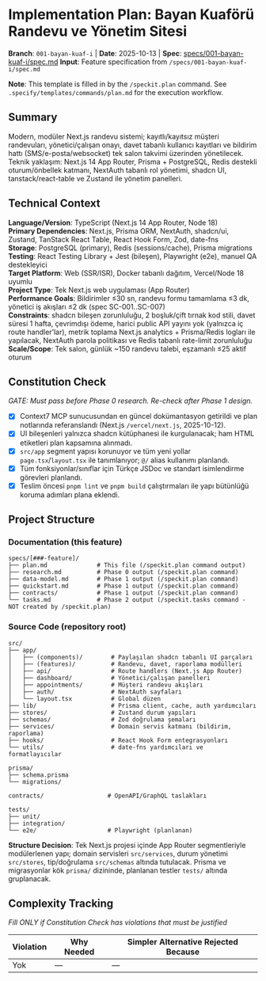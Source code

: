 # Implementation Plan: Bayan Kuaförü Randevu ve Yönetim Sitesi

**Branch**: `001-bayan-kuaf-i` | **Date**: 2025-10-13 | **Spec**: [specs/001-bayan-kuaf-i/spec.md](specs/001-bayan-kuaf-i/spec.md)
**Input**: Feature specification from `/specs/001-bayan-kuaf-i/spec.md`

**Note**: This template is filled in by the `/speckit.plan` command. See `.specify/templates/commands/plan.md` for the execution workflow.

## Summary

Modern, modüler Next.js randevu sistemi; kayıtlı/kayıtsız müşteri randevuları, yönetici/çalışan onayı, davet tabanlı kullanıcı kayıtları ve bildirim hattı (SMS/e-posta/websocket) tek salon takvimi üzerinden yönetilecek. Teknik yaklaşım: Next.js 14 App Router, Prisma + PostgreSQL, Redis destekli oturum/önbellek katmanı, NextAuth tabanlı rol yönetimi, shadcn UI, tanstack/react-table ve Zustand ile yönetim panelleri.

## Technical Context

<!--
  ACTION REQUIRED: Replace the content in this section with the technical details
  for the project. The structure here is presented in advisory capacity to guide
  the iteration process.
-->

**Language/Version**: TypeScript (Next.js 14 App Router, Node 18)  
**Primary Dependencies**: Next.js, Prisma ORM, NextAuth, shadcn/ui, Zustand, TanStack React Table, React Hook Form, Zod, date-fns  
**Storage**: PostgreSQL (primary), Redis (sessions/cache), Prisma migrations  
**Testing**: React Testing Library + Jest (bileşen), Playwright (e2e), manuel QA destekleyici  
**Target Platform**: Web (SSR/ISR), Docker tabanlı dağıtım, Vercel/Node 18 uyumlu  
**Project Type**: Tek Next.js web uygulaması (App Router)  
**Performance Goals**: Bildirimler ≤30 sn, randevu formu tamamlama ≤3 dk, yönetici iş akışları ≤2 dk (spec SC-001..SC-007)  
**Constraints**: shadcn bileşen zorunluluğu, 2 boşluk/çift tırnak kod stili, davet süresi 1 hafta, çevrimdışı ödeme, harici public API yayını yok (yalnızca iç route handler’lar), metrik toplama Next.js analytics + Prisma/Redis logları ile yapılacak, NextAuth parola politikası ve Redis tabanlı rate-limit zorunluluğu  
**Scale/Scope**: Tek salon, günlük ~150 randevu talebi, eşzamanlı ≤25 aktif oturum

## Constitution Check

*GATE: Must pass before Phase 0 research. Re-check after Phase 1 design.*

- [x] Context7 MCP sunucusundan en güncel dokümantasyon getirildi ve plan notlarında referanslandı (Next.js `/vercel/next.js`, 2025-10-12).
- [x] UI bileşenleri yalnızca shadcn kütüphanesi ile kurgulanacak; ham HTML etiketleri plan kapsamına alınmadı.
- [x] `src/app` segment yapısı korunuyor ve tüm yeni yollar `page.tsx`/`layout.tsx` ile tanımlanıyor; `@/` alias kullanımı planlandı.
- [x] Tüm fonksiyonlar/sınıflar için Türkçe JSDoc ve standart isimlendirme görevleri planlandı.
- [x] Teslim öncesi `pnpm lint` ve `pnpm build` çalıştırmaları ile yapı bütünlüğü koruma adımları plana eklendi.

## Project Structure

### Documentation (this feature)

```
specs/[###-feature]/
├── plan.md              # This file (/speckit.plan command output)
├── research.md          # Phase 0 output (/speckit.plan command)
├── data-model.md        # Phase 1 output (/speckit.plan command)
├── quickstart.md        # Phase 1 output (/speckit.plan command)
├── contracts/           # Phase 1 output (/speckit.plan command)
└── tasks.md             # Phase 2 output (/speckit.tasks command - NOT created by /speckit.plan)
```

### Source Code (repository root)
<!--
  ACTION REQUIRED: Replace the placeholder tree below with the concrete layout
  for this feature. Delete unused options and expand the chosen structure with
  real paths (e.g., apps/admin, packages/something). The delivered plan must
  not include Option labels.
-->

```
src/
├── app/
│   ├── (components)/        # Paylaşılan shadcn tabanlı UI parçaları
│   ├── (features)/          # Randevu, davet, raporlama modülleri
│   ├── api/                 # Route handlers (Next.js App Router)
│   ├── dashboard/           # Yönetici/çalışan panelleri
│   ├── appointments/        # Müşteri randevu akışları
│   ├── auth/                # NextAuth sayfaları
│   └── layout.tsx           # Global düzen
├── lib/                     # Prisma client, cache, auth yardımcıları
├── stores/                  # Zustand durum yapıları
├── schemas/                 # Zod doğrulama şemaları
├── services/                # Domain servis katmanı (bildirim, raporlama)
├── hooks/                   # React Hook Form entegrasyonları
└── utils/                   # date-fns yardımcıları ve formatlayıcılar

prisma/
├── schema.prisma
└── migrations/

contracts/                  # OpenAPI/GraphQL taslakları

tests/
├── unit/
├── integration/
└── e2e/                    # Playwright (planlanan)
```

**Structure Decision**: Tek Next.js projesi içinde App Router segmentleriyle modülerlenen yapı; domain servisleri `src/services`, durum yönetimi `src/stores`, tip/doğrulama `src/schemas` altında tutulacak. Prisma ve migrasyonlar kök `prisma/` dizininde, planlanan testler `tests/` altında gruplanacak.

## Complexity Tracking

*Fill ONLY if Constitution Check has violations that must be justified*

| Violation | Why Needed | Simpler Alternative Rejected Because |
|-----------|------------|-------------------------------------|
| Yok | — | — |
